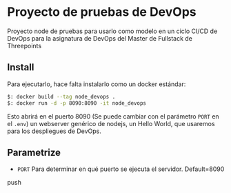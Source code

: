 # Proyecto de pruebas de DevOps

Proyecto node de pruebas para usarlo como modelo en un ciclo CI/CD de DevOps para la asignatura de DevOps del Master de Fullstack de Threepoints

## Install

Para ejecutarlo, hace falta instalarlo como un docker estándar:

```bash
$: docker build --tag node_devops .
$: docker run -d -p 8090:8090 -it node_devops
```

Esto abrirá en el puerto 8090 (Se puede cambiar con el parámetro `PORT` en el `.env`) un webserver genérico de nodejs, un Hello World, que usaremos para los despliegues de DevOps.

## Parametrize

- `PORT` Para determinar en qué puerto se ejecuta el servidor. Default=8090

push